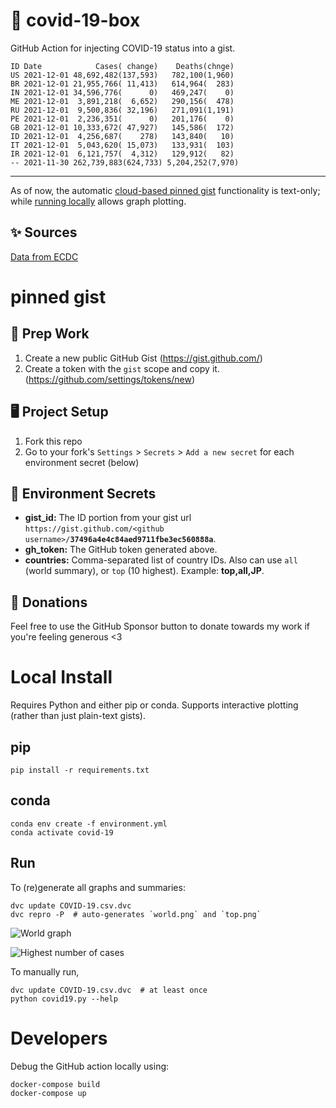 # 🏥 covid-19-box

GitHub Action for injecting COVID-19 status into a gist.

```
ID Date            Cases( change)    Deaths(chnge)
US 2021-12-01 48,692,482(137,593)   782,100(1,960)
BR 2021-12-01 21,955,766( 11,413)   614,964(  283)
IN 2021-12-01 34,596,776(      0)   469,247(    0)
ME 2021-12-01  3,891,218(  6,652)   290,156(  478)
RU 2021-12-01  9,500,836( 32,196)   271,091(1,191)
PE 2021-12-01  2,236,351(      0)   201,176(    0)
GB 2021-12-01 10,333,672( 47,927)   145,586(  172)
ID 2021-12-01  4,256,687(    278)   143,840(   10)
IT 2021-12-01  5,043,620( 15,073)   133,931(  103)
IR 2021-12-01  6,121,757(  4,312)   129,912(   82)
-- 2021-11-30 262,739,883(624,733) 5,204,252(7,970)
```

---

As of now, the automatic [cloud-based pinned gist](#pinned-gist) functionality is text-only;
while [running locally](#local-install) allows graph plotting.

## ✨ Sources

[Data from ECDC](https://www.ecdc.europa.eu/en/publications-data/download-todays-data-geographic-distribution-covid-19-cases-worldwide)

# pinned gist

## 🎒 Prep Work
1. Create a new public GitHub Gist (https://gist.github.com/)
1. Create a token with the `gist` scope and copy it. (https://github.com/settings/tokens/new)

## 🖥 Project Setup
1. Fork this repo
1. Go to your fork's `Settings` > `Secrets` > `Add a new secret` for each environment secret (below)

## 🤫 Environment Secrets
- **gist_id:** The ID portion from your gist url `https://gist.github.com/<github username>/`**`37496a4e4c84aed9711fbe3ec560888a`**.
- **gh_token:** The GitHub token generated above.
- **countries:** Comma-separated list of country IDs. Also can use `all` (world summary), or `top` (10 highest). Example: **top,all,JP**.

## 💸 Donations

Feel free to use the GitHub Sponsor button to donate towards my work if you're feeling generous <3

# Local Install

Requires Python and either pip or conda. Supports interactive plotting (rather than just plain-text gists).

## pip

```
pip install -r requirements.txt
```

## conda

```
conda env create -f environment.yml
conda activate covid-19
```

## Run

To (re)generate all graphs and summaries:

```
dvc update COVID-19.csv.dvc
dvc repro -P  # auto-generates `world.png` and `top.png`
```

![World graph](world.png)

![Highest number of cases](top.png)

To manually run,

```
dvc update COVID-19.csv.dvc  # at least once
python covid19.py --help
```

# Developers

Debug the GitHub action locally using:

```
docker-compose build
docker-compose up
```
